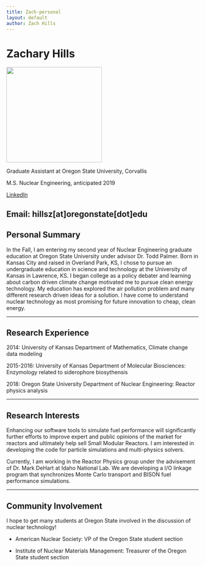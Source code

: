 ```yaml
---
title: Zach-personal
layout: default
author: Zach Hills
---
```

# Zachary Hills

<img src="{{ site.url }}users/hillszach/images/37193418_888068498052141_2133433882261848064_o.jpg" height="250" width="250">

Graduate Assistant at Oregon State University, Corvallis

M.S. Nuclear Engineering, anticipated 2019

<a href="https://www.linkedin.com/in/zachary-hills-56867873/" target="top"> LinkedIn </a>

Email: hillsz[at]oregonstate[dot]edu
--------------

## Personal Summary

In the Fall, I am entering my second year of Nuclear Engineering graduate education at Oregon State University under advisor Dr. Todd Palmer. Born in Kansas City and raised in Overland Park, KS, I chose to pursue an undergraduate education in science and technology at the University of Kansas in Lawrence, KS. I began college as a policy debater and learning about carbon driven climate change motivated me to pursue clean energy technology.  My education has explored the air pollution problem and many different research driven ideas for a solution. I have come to understand nuclear technology as most promising for future innovation to cheap, clean energy.

***

## Research Experience

2014: University of Kansas Department of Mathematics, Climate change data modeling

2015-2016: University of Kansas Department of Molecular Biosciences: Enzymology related to siderophore biosythensis

2018: Oregon State University Department of Nuclear Engineering: Reactor physics analysis

***

## Research Interests

Enhancing our software tools to simulate fuel performance will significantly further efforts to improve expert and public opinions of the market for reactors and ultimately help sell Small Modular Reactors. I am interested in developing the code for particle simulations and multi-physics solvers. 

Currently, I am working in the Reactor Physics group under the advisement of Dr. Mark DeHart at Idaho National Lab. We are developing a I/O linkage program that synchronizes Monte Carlo transport and BISON fuel performance simulations. 

***

## Community Involvement

I hope to get many students at Oregon State involved in the discussion of nuclear technology!

* American Nuclear Society: VP of the Oregon State student section

* Institute of Nuclear Materials Management: Treasurer of the Oregon State student section
